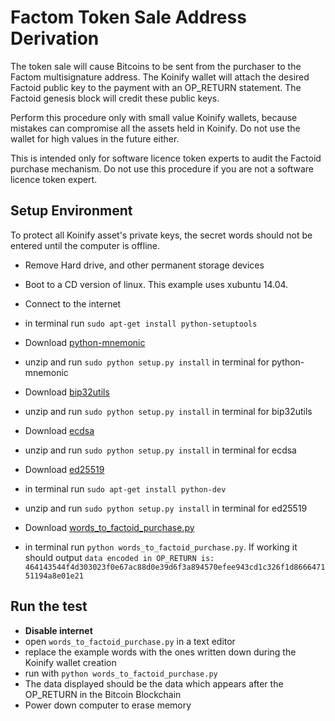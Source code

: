 Factom Token Sale Address Derivation
==========

The token sale will cause Bitcoins to be sent from the purchaser to the Factom multisignature address.  The Koinify wallet will attach the desired Factoid public key to the payment with an OP_RETURN statement. The Factoid genesis block will credit these public keys.

Perform this procedure only with small value Koinify wallets, because mistakes can compromise all the assets held in Koinify. Do not use the wallet for high values in the future either.

This is intended only for software licence token experts to audit the Factoid purchase mechanism.  Do not use this procedure if you are not a software licence token expert.

## Setup Environment

To protect all Koinify asset's private keys, the secret words should not be entered until the computer is offline.

- Remove Hard drive, and other permanent storage devices
- Boot to a CD version of linux. This example uses xubuntu 14.04.
- Connect to the internet
- in terminal run `sudo apt-get install python-setuptools`
- Download [python-mnemonic](https://github.com/trezor/python-mnemonic/archive/master.zip)
- unzip and run `sudo python setup.py install` in terminal for python-mnemonic
- Download [bip32utils](https://github.com/jmcorgan/bip32utils/archive/master.zip)
- unzip and run `sudo python setup.py install` in terminal for bip32utils
- Download [ecdsa](https://pypi.python.org/packages/source/e/ecdsa/ecdsa-0.13.tar.gz#md5=1f60eda9cb5c46722856db41a3ae6670)
- unzip and run `sudo python setup.py install` in terminal for ecdsa
- Download [ed25519](https://pypi.python.org/packages/d5/d6/cd19a64022dc7557d245aad6a943eed7693189b48c58a9adf3bc00ceedc5/ed25519-1.4.tar.gz#md5=7c9401afca45dcb3fdefdc8a5990bab3)
- in terminal run `sudo apt-get install python-dev`
- unzip and run `sudo python setup.py install` in terminal for ed25519

- Download [words_to_factoid_purchase.py](https://github.com/FactomProject/FactomDocs/raw/master/token_sale/words_to_factoid_purchase.py)
- in terminal run `python words_to_factoid_purchase.py`.  If working it should output `data encoded in OP_RETURN is: 464143544f4d303023f0e67ac88d0e39d6f3a894570efee943cd1c326f1d866647151194a8e01e21`

## Run the test

- **Disable internet**
- open `words_to_factoid_purchase.py` in a text editor
- replace the example words with the ones written down during the Koinify wallet creation
- run with `python words_to_factoid_purchase.py`
- The data displayed should be the data which appears after the OP_RETURN in the Bitcoin Blockchain
- Power down computer to erase memory

